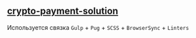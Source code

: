 ## [crypto-payment-solution](https://alexandrkarpovich.github.io/crypto-payment-solution/)

Используется связка `Gulp` + `Pug` + `SCSS` + `BrowserSync` + `Linters`



